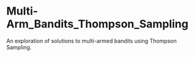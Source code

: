 # Multi-Arm_Bandits_Thompson_Sampling
An exploration of solutions to multi-armed bandits using Thompson Sampling. 

